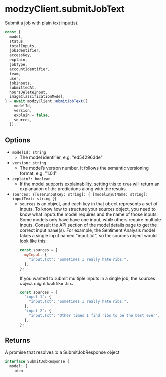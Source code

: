 # modzyClient.submitJobText

Submit a job with plain text input(s).

```javascript
const {
  model,
  status,
  totalInputs,
  jobIdentifier,
  accessKey,
  explain,
  jobType,
  accountIdentifier,
  team,
  user,
  jobInputs,
  submittedAt,
  hoursDeleteInput,
  imageClassificationModel,
} = await modzyClient.submitJobText({
    modelId,
    version,
    explain = false,
    sources,
  });
```

## Options

- `modelId: string`
  - The model identifier, e.g. "ed542963de"
- `version: string`
  - The model’s version number. It follows the semantic versioning format, e.g. "1.0.1"
- `explain?: boolean`
  - If the model supports explainability, setting this to `true` will return an explanation of the predictions along with the results.
- `sources: {[userInputKey: string]: { [modelInputName: string]: inputText: string }}`
  - `sources` is an object, and each key in that object represents a set of inputs. To know how to structure your sources object, you need to know what inputs the model requires and the name of those inputs. Some models only have have one input, while others require multiple inputs. Consult the API section of the model details page to get the correct input name(s). For example, the Sentiment Analysis model takes a single input named "input.txt", so the sources object would look like this:
    ```javascript
    const sources = {
      myInput: {
        "input.txt": "Sometimes I really hate ribs.",
      },
    };
    ```
    If you wanted to submit multiple inputs in a single job, the sources object might look like this:
    ```javascript
    const sources = {
      "input-1": {
        "input.txt": "Sometimes I really hate ribs.",
      },
      "input-2": {
        "input.txt": "Other times I find ribs to be the best ever",
      },
    };
    ```

## Returns

A promise that resolves to a SubmitJobResponse object

```typescript
interface SubmitJobResponse {
  model: {
    iden